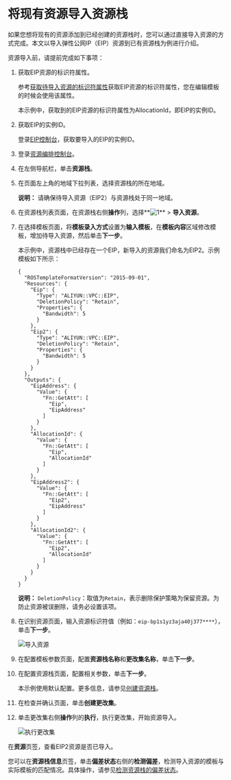 # 将现有资源导入资源栈

如果您想将现有的资源添加到已经创建的资源栈时，您可以通过直接导入资源的方式完成。本文以导入弹性公网IP（EIP）资源到已有资源栈为例进行介绍。

资源导入前，请提前完成如下事项：

1.  获取EIP资源的标识符属性。

    参考[获取待导入资源的标识符属性](/intl.zh-CN/资源导入/获取待导入资源的标识符属性.md)获取EIP资源的标识符属性，您在编辑模板的时候会使用该属性。

    本示例中，获取到的EIP资源的标识符属性为AllocationId，即EIP的实例ID。

2.  获取EIP的实例ID。

    登录[EIP控制台](https://vpc.console.aliyun.com/eip)，获取要导入的EIP的实例ID。


1.  登录[资源编排控制台](http://ros.console.aliyun.com)。

2.  在左侧导航栏，单击**资源栈**。

3.  在页面左上角的地域下拉列表，选择资源栈的所在地域。

    **说明：** 请确保待导入资源（EIP2）与资源栈处于同一地域。

4.  在资源栈列表页面，在资源栈右侧**操作**列，选择**![1](https://static-aliyun-doc.oss-accelerate.aliyuncs.com/assets/img/zh-CN/9333649951/p77718.png)** \> **导入资源**。

5.  在选择模板页面，将**模板录入方式**设置为**输入模板**，在**模板内容**区域修改模板，增加待导入资源，然后单击**下一步**。

    本示例中，资源栈中已经存在一个EIP，新导入的资源我们命名为EIP2。示例模板如下所示：

    ```
    {
      "ROSTemplateFormatVersion": "2015-09-01",
      "Resources": {
        "Eip": {
          "Type": "ALIYUN::VPC::EIP",
          "DeletionPolicy": "Retain",
          "Properties": {
            "Bandwidth": 5
          }
        },
        "Eip2": {
          "Type": "ALIYUN::VPC::EIP",
          "DeletionPolicy": "Retain",
          "Properties": {
            "Bandwidth": 5
          }
        }
      },
      "Outputs": {
        "EipAddress": {
          "Value": {
            "Fn::GetAtt": [
              "Eip",
              "EipAddress"
            ]
          }
        },
        "AllocationId": {
          "Value": {
            "Fn::GetAtt": [
              "Eip",
              "AllocationId"
            ]
          }
        },
        "EipAddress2": {
          "Value": {
            "Fn::GetAtt": [
              "Eip2",
              "EipAddress"
            ]
          }
        },
        "AllocationId2": {
          "Value": {
            "Fn::GetAtt": [
              "Eip2",
              "AllocationId"
            ]
          }
        }
      }
    }
    ```

    **说明：** `DeletionPolicy`：取值为`Retain`，表示删除保护策略为保留资源。为防止资源被误删除，请务必设置该项。

6.  在识别资源页面，输入资源标识符值（例如：`eip-bp1s1yz3aja40j377****`），单击**下一步**。

    ![导入资源](https://static-aliyun-doc.oss-accelerate.aliyuncs.com/assets/img/zh-CN/3249590161/p225582.png)

7.  在配置模板参数页面，配置**资源栈名称**和**更改集名称**，单击**下一步**。

8.  在配置资源栈页面，配置相关参数，单击**下一步**。

    本示例使用默认配置。更多信息，请参见[创建资源栈](/intl.zh-CN/资源栈/创建资源栈.md)。

9.  在检查并确认页面，单击**创建更改集**。

10. 单击更改集右侧**操作**列的**执行**，执行更改集，开始资源导入。

    ![执行更改集](https://static-aliyun-doc.oss-accelerate.aliyuncs.com/assets/img/zh-CN/4817657061/p190586.png)


在**资源**页签，查看EIP2资源是否已导入。

您可以在**资源栈信息**页签，单击**偏差状态**右侧的**检测偏差**，检测导入资源的模板与实际模板的匹配情况。具体操作，请参见[检测资源栈的偏差状态](/intl.zh-CN/偏差检测/检测资源栈的偏差状态.md)。

